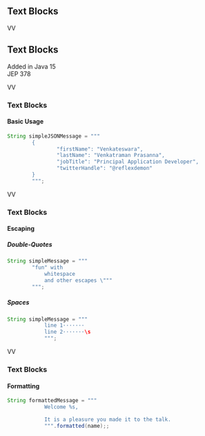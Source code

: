 ## Text Blocks

VV

## Text Blocks
Added in Java 15 <br/>
JEP 378

VV

### Text Blocks

#### Basic Usage

```java
String simpleJSONMessage = """
		{
		        "firstName": "Venkateswara",
		        "lastName": "Venkatraman Prasanna",
		        "jobTitle": "Principal Application Developer",
		        "twitterHandle": "@reflexdemon"
		}
		""";
```

VV

### Text Blocks

#### Escaping

##### Double-Quotes
```java [2|4]
String simpleMessage = """
		"fun" with
            whitespace
            and other escapes \"""
		""";
```

##### Spaces
```java [2-3|3]
String simpleMessage = """
            line 1·······
            line 2·······\s
            """;
```

VV

### Text Blocks

#### Formatting

```java
String formattedMessage = """
            Welcome %s,

            It is a pleasure you made it to the talk.
            """.formatted(name);;
```
